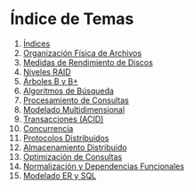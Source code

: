 # Índice de Temas

1. [Índices](01_Indices.md)
2. [Organización Física de Archivos](02_Organizacion_Fisica_Archivos.md)
3. [Medidas de Rendimiento de Discos](03_Medidas_Rendimiento_Discos.md)
4. [Niveles RAID](04_Niveles_RAID.md)
5. [Árboles B y B+](05_Arboles_B_Bplus.md)
6. [Algoritmos de Búsqueda](06_Algoritmos_Busqueda.md)
7. [Procesamiento de Consultas](07_Procesamiento_Consultas.md)
8. [Modelado Multidimensional](08_Modelado_Multidimensional.md)
9. [Transacciones (ACID)](09_Transacciones_ACID.md)
10. [Concurrencia](10_Concurrencia.md)
11. [Protocolos Distribuidos](11_Protocolos_Distribuidos.md)
12. [Almacenamiento Distribuido](12_Almacenamiento_Distribuido.md)
13. [Optimización de Consultas](13_Optimizacion_Consultas.md)
14. [Normalización y Dependencias Funcionales](14_Normalizacion_Dependencias_Funcionales.md)
15. [Modelado ER y SQL](15_Modelado_ER_SQL.md)

<!-- Script para cargar automáticamente el contenido de los archivos -->
<script>
document.addEventListener('DOMContentLoaded', function() {
    const links = document.querySelectorAll('a');
    
    links.forEach(link => {
        fetch(link.getAttribute('href'))
            .then(response => response.text())
            .then(content => {
                const section = document.createElement('section');
                section.id = link.getAttribute('href').replace('.md', '');
                section.innerHTML = marked.parse(content);
                document.body.appendChild(section);
            })
            .catch(error => console.error('Error cargando el archivo:', error));
    });
});
</script>